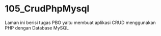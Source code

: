 # 105_CrudPhpMysql
Laman ini berisi tugas PBO yaitu membuat aplikasi CRUD menggunakan PHP dengan Database MySQL
